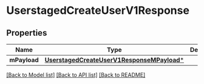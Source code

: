# UserstagedCreateUserV1Response

## Properties
Name | Type | Description | Notes
------------ | ------------- | ------------- | -------------
**mPayload** | [**UserstagedCreateUserV1ResponseMPayload***](UserstagedCreateUserV1ResponseMPayload.md) |  | 

[[Back to Model list]](../README.md#documentation-for-models) [[Back to API list]](../README.md#documentation-for-api-endpoints) [[Back to README]](../README.md)


